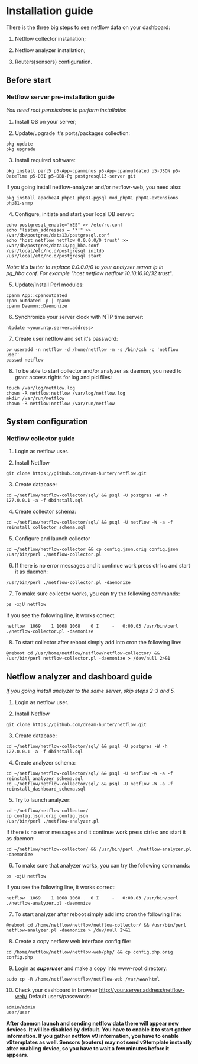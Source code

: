 # Installation guide
There is the three big steps to see netflow data on your dashboard:

1. Netflow collector installation;

2. Netflow analyzer installation;

3. Routers(sensors) configuration.

## Before start

### Netflow server pre-installation guide
*You need root permissions to perform installation*

1. Install OS on your server;

2. Update/upgrade it's ports/packages collection:
```
pkg update
pkg upgrade
```

3. Install required software:
```
pkg install perl5 p5-App-cpanminus p5-App-cpanoutdated p5-JSON p5-DateTime p5-DBI p5-DBD-Pg postgresql13-server git
```
If you going install netflow-analyzer and/or netflow-web, you need also:
```
pkg install apache24 php81 php81-pgsql mod_php81 php81-extensions php81-snmp
```

4. Configure, initiate and start your local DB server:
```
echo postgresql_enable="YES" >> /etc/rc.conf
echo "listen_addresses = '*'" >> /var/db/postgres/data13/postgresql.conf
echo "host netflow netflow 0.0.0.0/0 trust" >> /var/db/postgres/data13/pg_hba.conf
/usr/local/etc/rc.d/postgresql initdb
/usr/local/etc/rc.d/postgresql start
```
*Note: It's better to replace 0.0.0.0/0 to your analyzer server ip in pg_hba.conf. For example "host netflow netflow 10.10.10.10/32 trust*".

5. Update/Install Perl modules:
```
cpanm App::cpanoutdated
cpan-outdated -p | cpanm
cpanm Daemon::Daemonize
```

6. Synchronize your server clock with NTP time server:
```
ntpdate <your.ntp.server.address>
```

7. Create user netflow and set it's password:
```
pw useradd -n netflow -d /home/netflow -m -s /bin/csh -c 'netflow user'
passwd netflow
```

8. To be able to start collector and/or analyzer as daemon, you need to grant access rights for log and pid files:
```
touch /var/log/netflow.log
chown -R netflow:netflow /var/log/netflow.log
mkdir /var/run/netflow
chown -R netflow:netflow /var/run/netflow
```

## System configuration

### Netflow collector guide

1. Login as netflow user.

2. Install Netflow
```
git clone https://github.com/dream-hunter/netflow.git
```

3. Create database:
```
cd ~/netflow/netflow-collector/sql/ && psql -U postgres -W -h 127.0.0.1 -a -f dbinstall.sql
```

4. Create collector schema:
```
cd ~/netflow/netflow-collector/sql/ && psql -U netflow -W -a -f reinstall_collector_schema.sql
```

5. Configure and launch collector
```
cd ~/netflow/netflow-collector && cp config.json.orig config.json
/usr/bin/perl ./netflow-collector.pl
```

6. If there is no error messages and it continue work press ctrl+c and start it as daemon:
```
/usr/bin/perl ./netflow-collector.pl -daemonize
```

7. To make sure collector works, you can try the following commands:
```
ps -xjU netflow
```
If you see the following line, it works correct:
```
netflow  1069    1 1068 1068    0 I     -   0:00.03 /usr/bin/perl ./netflow-collector.pl -daemonize
```

8. To start collector after reboot simply add into cron the following line:
```
@reboot cd /usr/home/netflow/netflow/netflow-collector/ && /usr/bin/perl netflow-collector.pl -daemonize > /dev/null 2>&1
```
## Netflow analyzer and dashboard guide
*If you going install analyzer to the same server, skip steps 2-3 and 5.*

1. Login as netflow user.

2. Install Netflow
```
git clone https://github.com/dream-hunter/netflow.git
```

3. Create database:
```
cd ~/netflow/netflow-collector/sql/ && psql -U postgres -W -h 127.0.0.1 -a -f dbinstall.sql
```

4. Create analyzer schema:
```
cd ~/netflow/netflow-collector/sql/ && psql -U netflow -W -a -f reinstall_analyzer_schema.sql
cd ~/netflow/netflow-collector/sql/ && psql -U netflow -W -a -f reinstall_dashboard_schema.sql
```

5. Try to launch analyzer:
```
cd ~/netflow/netflow-collector/
cp config.json.orig config.json
/usr/bin/perl ./netflow-analyzer.pl
```
If there is no error messages and it continue work press ctrl+c and start it as daemon:
```
cd ~/netflow/netflow-collector/ && /usr/bin/perl ./netflow-analyzer.pl -daemonize
```

6. To make sure that analyzer works, you can try the following commands:
```
ps -xjU netflow
```
If you see the following line, it works correct:
```
netflow  1069    1 1068 1068    0 I     -   0:00.03 /usr/bin/perl ./netflow-analyzer.pl -daemonize
```

7. To start analyzer after reboot simply add into cron the following line:
```
@reboot cd /home/netflow/netflow/netflow-collector/ && /usr/bin/perl netflow-analyzer.pl -daemonize > /dev/null 2>&1
```

8. Create a copy netflow web interface config file:
```
cd /home/netflow/netflow/netflow-web/php/ && cp config.php.orig config.php
```

9. Login as ***superuser*** and make a copy into www-root directory:
```
sudo cp -R /home/netflow/netflow/netflow-web /var/www/html
```

10. Check your dashboard in browser http://your.server.address/netflow-web/
Default users/passwords:
```
admin/admin
user/user
```

**After daemon launch and sending netflow data there will appear new devices. It will be disabled by default. You have to enable it to start gather information.
If you gather netflow v9 information, you have to enable v9templates as well. Sensors (routers) may not send v9template instantly after enabling device, so you have to wait a few minutes before it appears.**
